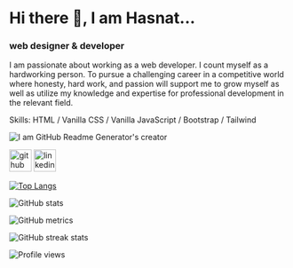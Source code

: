 # Hi there 👋, I am Hasnat...
### web designer & developer 
I am passionate about working as a web developer.
I count myself as a hardworking person. To pursue a challenging career in a competitive world where honesty, hard work, and passion will support me to grow myself as well as utilize my knowledge and expertise for professional development in the relevant field.


Skills: HTML / Vanilla CSS /  Vanilla JavaScript / Bootstrap / Tailwind 

![I am GitHub Readme Generator's creator](https://five-day.surge.sh/logo.png)

[<img src='https://cdn.jsdelivr.net/npm/simple-icons@3.0.1/icons/github.svg' alt='github' height='40'>](https://github.com/aHasnat1997)  [<img src='https://cdn.jsdelivr.net/npm/simple-icons@3.0.1/icons/linkedin.svg' alt='linkedin' height='40'>](https://www.linkedin.com/in/https://www.linkedin.com/in/a-hasnat//)  

[![Top Langs](https://github-readme-stats.vercel.app/api/top-langs/?username=aHasnat1997)](https://github.com/anuraghazra/github-readme-stats)

![GitHub stats](https://github-readme-stats.vercel.app/api?username=aHasnat1997&show_icons=true&count_private=true)  

![GitHub metrics](https://metrics.lecoq.io/aHasnat1997)  

![GitHub streak stats](https://streak-stats.demolab.com/?user=aHasnat1997)  

![Profile views](https://gpvc.arturio.dev/aHasnat1997)  
